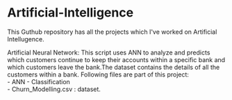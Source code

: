 # Artificial-Intelligence

This Guthub repository has all the projects which I've worked on Artificial Intellugence.

Artificial Neural Network: This script uses ANN to analyze and predicts which customers continue to keep their accounts within a specific bank and which customers leave the bank.The dataset contains the details of all the customers within a bank. Following files are part of this project:    
                - ANN - Classification     
                - Churn_Modelling.csv : dataset.
